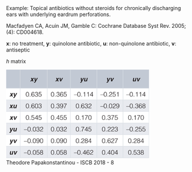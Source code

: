 <span class="heading">
Example: Topical antibiotics without steroids for 
chronically discharging ears with underlying eardrum perforations.
</span>

Macfadyen CA, Acuin JM, Gamble C: Cochrane Database Syst Rev. 2005; (4): CD004618.  

**x**: no treatment, **y**: quinolone antibiotic, **u**: non-quinolone antibiotic, **v**: antiseptic

$h$ matrix

<img src="images/table.png" height="240px"/>


<footer>
Theodore Papakonstantinou - ISCB 2018 - 8
</footer>
